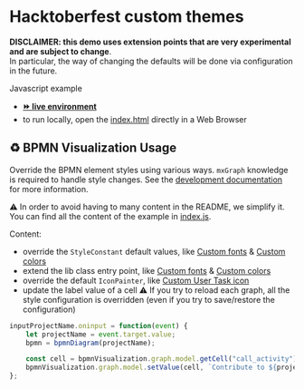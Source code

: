 # Hacktoberfest custom themes

**DISCLAIMER: this demo uses extension points that are very experimental and are subject to change**.  
In particular, the way of changing the defaults will be done via configuration in the future.

Javascript example
- [__⏩ live environment__](https://cdn.statically.io/gh/process-analytics/bpmn-visualization-examples/master/demo/hacktoberfest-custom-themes/index.html)
- to run locally, open the [index.html](index.html) directly in a Web Browser


## ♻️ BPMN Visualization Usage
Override the BPMN element styles using various ways. `mxGraph` knowledge is required to handle style changes.
See the [development documentation](https://github.com/process-analytics/bpmn-visualization-js/blob/master/docs/contributors/bpmn-support-how-to.md) for more information.

:warning: In order to avoid having to many content in the README, we simplify it. You can find all the content of the example in [index.js](js/index.js).

Content:
- override the `StyleConstant` default values, like [Custom fonts](../../examples/custom-bpmn-theme/custom-fonts/README.md) & [Custom colors](../../examples/custom-bpmn-theme/custom-colors/README.md)
- extend the lib class entry point, like [Custom fonts](../../examples/custom-bpmn-theme/custom-fonts/README.md) & [Custom colors](../../examples/custom-bpmn-theme/custom-colors/README.md)
- override the default `IconPainter`, like [Custom User Task icon](../../examples/custom-bpmn-theme/custom-user-task-icon/README.md)
- update the label value of a cell 
:warning: If you try to reload each graph, all the style configuration is overridden (even if you try to save/restore the configuration)
```javascript
inputProjectName.oninput = function(event) {
    let projectName = event.target.value;
    bpmn = bpmnDiagram(projectName);

    const cell = bpmnVisualization.graph.model.getCell("call_activity");
    bpmnVisualization.graph.model.setValue(cell, `Contribute to ${projectName} 🔧`);
};
```
